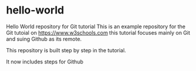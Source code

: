 # hello-world
Hello World repository for Git tutorial
This is an example repository for the Git tutoial on https://www.w3schools.com
this tutorial focuses mainly on Git and suing Github as its remote.

This repository is built step by step in the tutorial.


It now includes steps for Github
